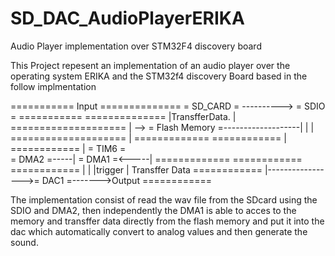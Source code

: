# SD_DAC_AudioPlayerERIKA
Audio Player implementation over STM32F4 discovery board

This Project repesent an implementation of an audio player over the operating system ERIKA and the STM32f4 discovery Board based in the follow implmentation





===========     Input    ==============
= SD_CARD = ----------> =   SDIO     =
===========             ==============
                              |TransfferData.
                              |              ====================
                              |           -->  = Flash Memory   =-------------------|
                              |          |   ====================                   |     =============
                        ============     |                        ============      |     =    TIM6   =                    
                        =    DMA2  =-----|                        =    DMA1  =<-----|     =============
                        ============                              ============                 |
                                                                       |                       |trigger
                                                                       |  Transffer Data  ============
                                                                       |----------------->=   DAC1   =------->Output
                                                                                          ============
                        
                        
The implementation consist of read the wav file from the SDcard using the SDIO and DMA2, then independently the DMA1 is able to acces to the memory
and transffer data directly from the flash memory and put it into the dac which automatically convert to analog values and then generate the sound. 
